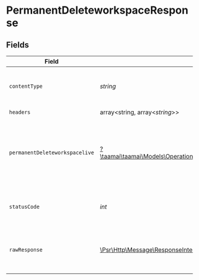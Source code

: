 # PermanentDeleteworkspaceResponse


## Fields

| Field                                                                                                                                                                     | Type                                                                                                                                                                      | Required                                                                                                                                                                  | Description                                                                                                                                                               | Example                                                                                                                                                                   |
| ------------------------------------------------------------------------------------------------------------------------------------------------------------------------- | ------------------------------------------------------------------------------------------------------------------------------------------------------------------------- | ------------------------------------------------------------------------------------------------------------------------------------------------------------------------- | ------------------------------------------------------------------------------------------------------------------------------------------------------------------------- | ------------------------------------------------------------------------------------------------------------------------------------------------------------------------- |
| `contentType`                                                                                                                                                             | *string*                                                                                                                                                                  | :heavy_check_mark:                                                                                                                                                        | HTTP response content type for this operation                                                                                                                             |                                                                                                                                                                           |
| `headers`                                                                                                                                                                 | array<string, array<*string*>>                                                                                                                                            | :heavy_check_mark:                                                                                                                                                        | N/A                                                                                                                                                                       |                                                                                                                                                                           |
| `permanentDeleteworkspacelive`                                                                                                                                            | [?\taamai\taamai\Models\Operations\PermanentDeleteworkspacePermanentDeleteworkspacelive](../../Models/Operations/PermanentDeleteworkspacePermanentDeleteworkspacelive.md) | :heavy_minus_sign:                                                                                                                                                        | OK                                                                                                                                                                        | {<br/>"status": "errpr",<br/>"message": "You are not able to Delete this workspace"<br/>}                                                                                 |
| `statusCode`                                                                                                                                                              | *int*                                                                                                                                                                     | :heavy_check_mark:                                                                                                                                                        | HTTP response status code for this operation                                                                                                                              |                                                                                                                                                                           |
| `rawResponse`                                                                                                                                                             | [\Psr\Http\Message\ResponseInterface](https://www.php-fig.org/psr/psr-7/#33-psrhttpmessageresponseinterface)                                                              | :heavy_check_mark:                                                                                                                                                        | Raw HTTP response; suitable for custom response parsing                                                                                                                   |                                                                                                                                                                           |